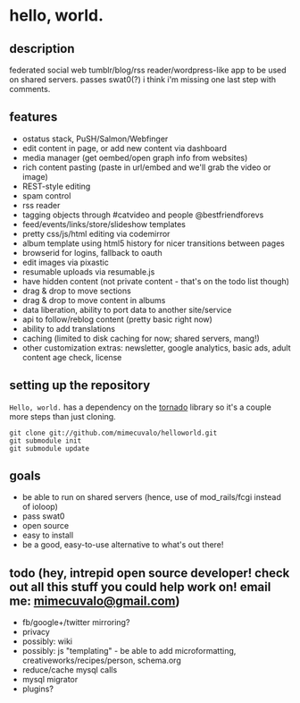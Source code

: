 # hello, world.

## description

federated social web tumblr/blog/rss reader/wordpress-like app to be used on shared servers.  passes swat0(?) i think i'm missing one last step with comments.

## features
- ostatus stack, PuSH/Salmon/Webfinger
- edit content in page, or add new content via dashboard
- media manager (get oembed/open graph info from websites)
- rich content pasting (paste in url/embed and we'll grab the video or image)
- REST-style editing
- spam control
- rss reader
- tagging objects through #catvideo and people @bestfriendforevs
- feed/events/links/store/slideshow templates
- pretty css/js/html editing via codemirror
- album template using html5 history for nicer transitions between pages
- browserid for logins, fallback to oauth
- edit images via pixastic
- resumable uploads via resumable.js
- have hidden content (not private content - that's on the todo list though)
- drag & drop to move sections
- drag & drop to move content in albums
- data liberation, ability to port data to another site/service
- api to follow/reblog content (pretty basic right now)
- ability to add translations
- caching (limited to disk caching for now; shared servers, mang!)
- other customization extras: newsletter, google analytics, basic ads, adult content age check, license

## setting up the repository

`Hello, world.` has a dependency on the [tornado](https://github.com/facebook/tornado) library so it's a couple more steps than just cloning.

    git clone git://github.com/mimecuvalo/helloworld.git
    git submodule init
    git submodule update


## goals
- be able to run on shared servers (hence, use of mod\_rails/fcgi instead of ioloop)
- pass swat0
- open source
- easy to install
- be a good, easy-to-use alternative to what's out there!

## todo (hey, intrepid open source developer! check out all this stuff you could help work on! email me: mimecuvalo@gmail.com)
- fb/google+/twitter mirroring?
- privacy
- possibly: wiki
- possibly: js "templating" - be able to add microformatting, creativeworks/recipes/person, schema.org
- reduce/cache mysql calls
- mysql migrator
- plugins?
